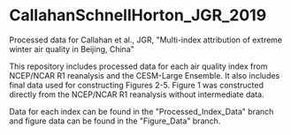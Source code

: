 # CallahanSchnellHorton_JGR_2019
Processed data for Callahan et al., JGR, "Multi-index attribution of extreme winter air quality in Beijing, China"

This repository includes processed data for each air quality index from NCEP/NCAR R1 reanalysis and the CESM-Large Ensemble. It also includes final data used for constructing Figures 2-5. Figure 1 was constructed directly from the NCEP/NCAR R1 reanalysis without intermediate data.

Data for each index can be found in the "Processed_Index_Data" branch and figure data can be found in the "Figure_Data" branch.

